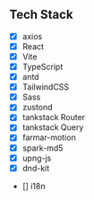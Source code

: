 ## Tech Stack

- [x] axios
- [x] React
- [x] Vite
- [x] TypeScript
- [x] antd
- [x] TailwindCSS
- [x] Sass
- [x] zustond
- [x] tankstack Router
- [x] tankstack Query
- [x] farmar-motion
- [x] spark-md5
- [x] upng-js
- [x] dnd-kit
- [] i18n
